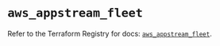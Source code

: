 # `aws_appstream_fleet`

Refer to the Terraform Registry for docs: [`aws_appstream_fleet`](https://registry.terraform.io/providers/hashicorp/aws/5.34.0/docs/resources/appstream_fleet).
